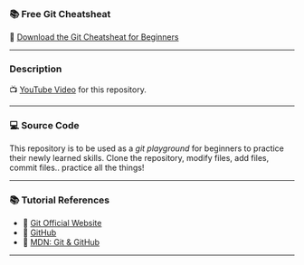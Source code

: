 ### 📚 Free Git Cheatsheat

🔗 [Download the Git Cheatsheat for Beginners](https://courses.davegray.codes/git-cheatsheet-for-beginners)

---

### Description

📺 [YouTube Video](https://youtu.be/CvUiKWv2-C0) for this repository.

---

### 💻 Source Code

This repository is to be used as a _git playground_ for beginners to practice their newly learned skills. Clone the repository, modify files, add files, commit files.. practice all the things!

---

### 📚 Tutorial References

- 🔗 [Git Official Website](https://git-scm.com/)
- 🔗 [GitHub](https://github.com/)
- 🔗 [MDN: Git & GitHub](https://developer.mozilla.org/en-US/docs/Learn/Tools_and_testing/GitHub)

---
